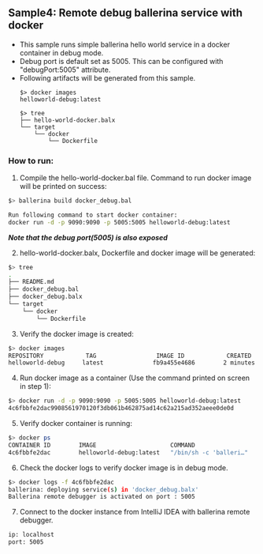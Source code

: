 ## Sample4: Remote debug ballerina service with docker

- This sample runs simple ballerina hello world service in a docker container in debug mode.
- Debug port is default set as 5005. This can be configured with "debugPort:5005" attribute.
- Following artifacts will be generated from this sample.
    ``` 
    $> docker images
    helloworld-debug:latest
    
    $> tree
    ├── hello-world-docker.balx
    └── target
        └── docker
            └── Dockerfile
    ```
### How to run:

1. Compile the  hello-world-docker.bal file. Command to run docker image will be printed on success:
```bash
$> ballerina build docker_debug.bal 

Run following command to start docker container: 
docker run -d -p 9090:9090 -p 5005:5005 helloworld-debug:latest
```
**_Note that the debug port(5005) is also exposed_**

2. hello-world-docker.balx, Dockerfile and docker image will be generated: 
```bash
$> tree
.
├── README.md
├── docker_debug.bal
├── docker_debug.balx
└── target
    └── docker
        └── Dockerfile
```

3. Verify the docker image is created:
```bash
$> docker images
REPOSITORY            TAG                 IMAGE ID            CREATED             SIZE
helloworld-debug     latest              fb9a455e4686        2 minutes ago       102MB
```

4. Run docker image as a container (Use the command printed on screen in step 1):
```bash
$> docker run -d -p 9090:9090 -p 5005:5005 helloworld-debug:latest
4c6fbbfe2dac9908561970120f3db061b462875ad14c62a215ad352aeee0de0d
```

5. Verify docker container is running:
```bash
$> docker ps
CONTAINER ID        IMAGE                     COMMAND                  CREATED             STATUS              PORTS                                            NAMES
4c6fbbfe2dac        helloworld-debug:latest   "/bin/sh -c 'balleri…"   1 second ago        Up 8 seconds        0.0.0.0:5005->5005/tcp, 0.0.0.0:9090->9090/tcp   condescending_lumiere
```

6. Check the docker logs to verify docker image is in debug mode.
```bash
$> docker logs -f 4c6fbbfe2dac
ballerina: deploying service(s) in 'docker_debug.balx'
Ballerina remote debugger is activated on port : 5005
```

7. Connect to the docker instance from IntelliJ IDEA with ballerina remote debugger.
```bash
ip: localhost
port: 5005
```